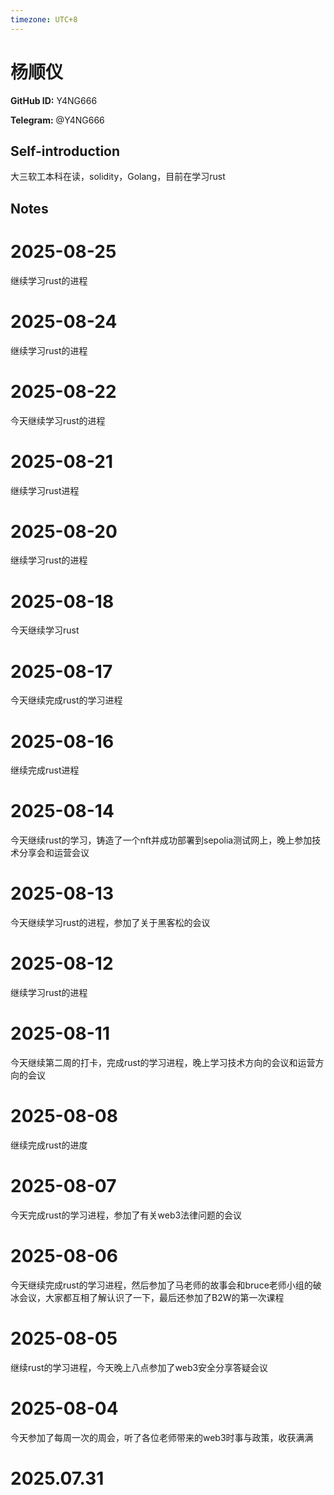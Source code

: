 ```yaml
---
timezone: UTC+8
---
```


# 杨顺仪

**GitHub ID:** Y4NG666

**Telegram:** @Y4NG666

## Self-introduction

大三软工本科在读，solidity，Golang，目前在学习rust

## Notes

<!-- Content_START -->

# 2025-08-25
<!-- DAILY_CHECKIN_2025-08-25_START -->
继续学习rust的进程
<!-- DAILY_CHECKIN_2025-08-25_END -->


# 2025-08-24
<!-- DAILY_CHECKIN_2025-08-24_START -->
继续学习rust的进程
<!-- DAILY_CHECKIN_2025-08-24_END -->


# 2025-08-22
<!-- DAILY_CHECKIN_2025-08-22_START -->
今天继续学习rust的进程
<!-- DAILY_CHECKIN_2025-08-22_END -->

# 2025-08-21

继续学习rust进程

# 2025-08-20

继续学习rust的进程

# 2025-08-18

今天继续学习rust

# 2025-08-17

今天继续完成rust的学习进程

# 2025-08-16

继续完成rust进程

# 2025-08-14

今天继续rust的学习，铸造了一个nft并成功部署到sepolia测试网上，晚上参加技术分享会和运营会议

# 2025-08-13

今天继续学习rust的进程，参加了关于黑客松的会议

# 2025-08-12

继续学习rust的进程

# 2025-08-11

今天继续第二周的打卡，完成rust的学习进程，晚上学习技术方向的会议和运营方向的会议

# 2025-08-08

继续完成rust的进度

# 2025-08-07

今天完成rust的学习进程，参加了有关web3法律问题的会议

# 2025-08-06

今天继续完成rust的学习进程，然后参加了马老师的故事会和bruce老师小组的破冰会议，大家都互相了解认识了一下，最后还参加了B2W的第一次课程

# 2025-08-05

继续rust的学习进程，今天晚上八点参加了web3安全分享答疑会议

# 2025-08-04

今天参加了每周一次的周会，听了各位老师带来的web3时事与政策，收获满满

# 2025.07.31


<!-- Content_END -->
